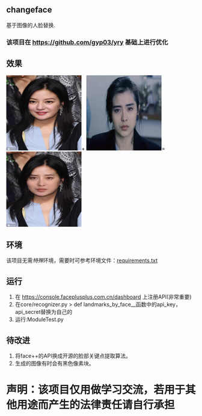 ## changeface
基于图像的人脸替换. 
### 该项目在 https://github.com/gyp03/yry 基础上进行优化
## 效果
<img src="https://github.com/yfq512/changeface/blob/master/images/1.jpg" width="200" height="200" >+
<img src="https://github.com/yfq512/changeface/blob/master/images/2.jpg" width="200" height="200" >=
<img src="https://github.com/yfq512/changeface/blob/master/images/output.jpg" width="200" height="200" >
## 环境
该项目无需*特殊*环境，需要时可参考环境文件：[requirements.txt](https://github.com/yfq512/changeface/blob/master/requirements.txt)
## 运行
1. 在 https://console.faceplusplus.com.cn/dashboard 上注册API(非常重要)  
2. 在core/recognizer.py > def landmarks_by_face__函数中的api_key，api_secret替换为自己的  
3. 运行:ModuleTest.py
## 待改进
1. 将face++的API换成开源的脸部关键点提取算法。
2. 生成的图像有时会有黑色像素块。
# 声明：该项目仅用做学习交流，若用于其他用途而产生的法律责任请自行承担
